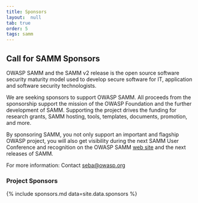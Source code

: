 ```yaml
---
title: Sponsors
layout:  null
tab: true
order: 5
tags: samm
---
```


## Call for SAMM Sponsors

OWASP SAMM and the SAMM v2 release is the open source software
security maturity model used to develop secure software for IT,
application and software security technologists.

We are seeking sponsors to support OWASP SAMM. All proceeds from the
sponsorship support the mission of the OWASP Foundation and the further
development of SAMM. Supporting the project drives the funding for
research grants, SAMM hosting, tools, templates, documents, promotion,
and more.

By sponsoring SAMM, you not only support an important and flagship OWASP
project, you will also get visibility during the next SAMM User Conference 
and recognition on the OWASP SAMM [web site](https://owaspsamm.org/) and
the next releases of SAMM.

For more information: Contact <seba@owasp.org>

### Project Sponsors

{% include sponsors.md data=site.data.sponsors %}
